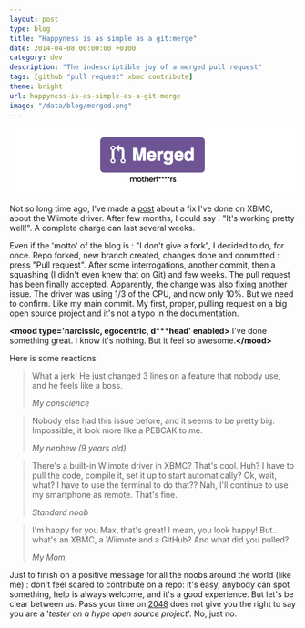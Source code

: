 ```yaml
---
layout: post
type: blog
title: "Happyness is as simple as a git:merge"
date: 2014-04-08 00:00:00 +0100
category: dev
description: "The indescriptible joy of a merged pull request"
tags: [github "pull request" xbmc contribute]
theme: bright
url: happyness-is-as-simple-as-a-git-merge
image: "/data/blog/merged.png"
---
```

![](/data/blog/merged.png)

Not so long time ago, I've made a [post](http://maxwellito.tumblr.com/post/72909443558/batteries-sold-separately) about a fix I've done on XBMC, about the Wiimote driver. After few months, I could say : "It's working pretty well!". A complete charge can last several weeks.

Even if the 'motto' of the blog is : "I don't give a fork", I decided to do, for once.
Repo forked, new branch created, changes done and committed : press "Pull request". After some interrogations, another commit, then a squashing (I didn't even knew that on Git) and few weeks. The pull request has been finally accepted.
Apparently, the change was also fixing another issue. The driver was using 1/3 of the CPU, and now only 10%. But we need to confirm. Like my main commit.
My first, proper, pulling request on a big open source project and it's not a typo in the documentation.

**\<mood type='narcissic, egocentric, d\*\*\*head' enabled>** I've done something great. I know it's nothing. But it feel so awesome.**\</mood\>**

Here is some reactions:
> What a jerk! He just changed 3 lines on a feature that nobody use, and he feels like a boss.
>
> *My conscience*

> Nobody else had this issue before, and it seems to be pretty big. Impossible, it look more like a PEBCAK to me.
>
> *My nephew (9 years old)*

> There's a built-in Wiimote driver in XBMC? That's cool. Huh? I have to pull the code, compile it, set it up to start automatically? Ok, wait, what? I have to use the terminal to do that?? Nah, I'll continue to use my smartphone as remote. That's fine.
>
> *Standard noob*

> I'm happy for you Max, that's great! I mean, you look happy! But.. what's an XBMC, a Wiimote and a GitHub? And what did you pulled?
>
> *My Mom*

Just to finish on a positive message for all the noobs around the world (like me) : don't feel scared to contribute on a repo: it's easy, anybody can spot something, help is always welcome, and it's a good experience.
But let's be clear between us. Pass your time on [2048](http://gabrielecirulli.github.io/2048/) does not give you the right to say you are a '*tester on a hype open source project*'. No, just no.
